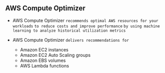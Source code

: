 ## AWS Compute Optimizer

- AWS Compute Optimizer `recommends optimal AWS resources for your workloads` `to reduce costs and improve performance` `by using machine learning to analyze historical utilization metrics`

- AWS Compute Optimizer `delivers recommendations for`
  - Amazon EC2 instances
  - Amazon EC2 Auto Scaling groups
  - Amazon EBS volumes
  - AWS Lambda functions
